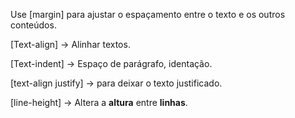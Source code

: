 
Use [margin] para ajustar o espaçamento entre o texto e os outros conteúdos.

[Text-align] -> Alinhar textos.

[Text-indent] -> Espaço de parágrafo, identação.

[text-align justify] -> para deixar o texto justificado.

[line-height] -> Altera a **altura** entre **linhas**.
